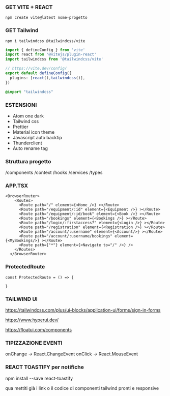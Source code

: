 ### GET VITE + REACT
`npm create vite@latest nome-progetto`
### GET Tailwind
`npm i tailwindcss @tailwindcss/vite`

```ts
import { defineConfig } from 'vite'
import react from '@vitejs/plugin-react'
import tailwindcss from '@tailwindcss/vite'

// https://vite.dev/config/
export default defineConfig({
  plugins: [react(),tailwindcss()],
})
```

```css
@import "tailwindcss"
```

### ESTENSIONI
- Atom one dark
- Tailwind css
- Prettier
- Material icon theme
- Javascript auto backtip
- Thunderclient
- Auto rename tag



### Struttura progetto
/components
/context
/hooks
/services
/types


### APP.TSX
```tsx
<BrowserRouter>
    <Routes>
      <Route path="/" element={<Home />} ></Route>
      <Route path="/equipment/:id" element={<Equipment />} ></Route>
      <Route path="/equipment/:id/book" element={<Book />} ></Route>
      <Route path="/bookings" element={<Bookings />} ></Route>
      <Route path="/login/:firstaccess?" element={<Login />} ></Route>
      <Route path="/registration" element={<Registration />} ></Route>
      <Route path="/account/:username" element={<Account/>} ></Route>
      <Route path="/account/:username/bookings" element={<MyBookings/>} ></Route>
      <Route path={"*"} element={<Navigate to="/" />} />
    </Routes>
  </BrowserRouter>
  ```


### ProtectedRoute

```tsx
const ProtectedRoute = () => {
  
}
```


### TAILWIND UI

https://tailwindcss.com/plus/ui-blocks/application-ui/forms/sign-in-forms


 https://www.hyperui.dev/

 https://floatui.com/components



 ### TIPIZZAZIONE EVENTI

 onChange -> React.ChangeEvent<HTMLInputElement> 
 onClick -> React.MouseEvent<HTMLInputElement>


 ### REACT TOASTIFY per notifiche

 npm install --save react-toastify

 


 qua mettiti già i link o il codice di componenti tailwind pronti e responsive